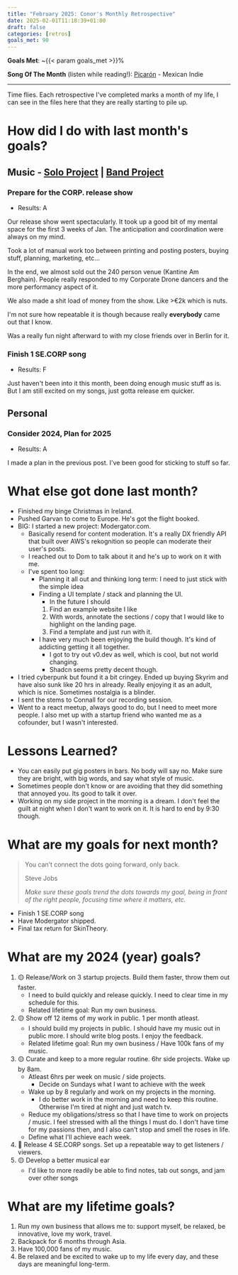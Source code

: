 ```yaml
---
title: "February 2025: Conor's Monthly Retrospective"
date: 2025-02-01T11:18:39+01:00
draft: false
categories: [retros]
goals_met: 90
---
```


**Goals Met**: ~{{< param goals_met >}}%

**Song Of The Month** (listen while reading!): [Picarón](https://open.spotify.com/track/1TmTUvqDHjQCcBxv0HGBok?si=773f008611ca43a3) - Mexican Indie

---

Time flies. Each retrospective I've completed marks a month of my life, I can see in the files here that they are really starting to pile up.

# How did I do with last month's goals?

## Music - [Solo Project](https://www.linktr.ee/se.corp) | [Band Project](https://www.corp.band)
### Prepare for the CORP. release show
- Results: A

Our release show went spectacularly. It took up a good bit of my mental space for the first 3 weeks of Jan. The anticipation and coordination were always on my mind.

Took a lot of manual work too between printing and posting posters, buying stuff, planning, marketing, etc...

In the end, we almost sold out the 240 person venue (Kantine Am Berghain). People really responded to my Corporate Drone dancers and the more performancy aspect of it.

We also made a shit load of money from the show. Like >€2k which is nuts.

I'm not sure how repeatable it is though because really **everybody** came out that I know.

Was a really fun night afterward to with my close friends over in Berlin for it.

### Finish 1 SE.CORP song
- Results: F

Just haven't been into it this month, been doing enough music stuff as is. But I am still excited on my songs, just gotta release em quicker.

## Personal
### Consider 2024, Plan for 2025
- Results: A

I made a plan in the previous post. I've been good for sticking to stuff so far.


# What else got done last month?
- Finished my binge Christmas in Ireland.
- Pushed Garvan to come to Europe. He's got the flight booked.
- BIG: I started a new project: Modergator.com.
  - Basically resend for content moderation. It's a really DX friendly API that built over AWS's rekognition so people can moderate their user's posts.
  - I reached out to Dom to talk about it and he's up to work on it with me.
  - I've spent too long:
    - Planning it all out and thinking long term: I need to just stick with the simple idea
    - Finding a UI template / stack and planning the UI.
      - In the future I should
      1. Find an example website I like
      2. With words, annotate the sections / copy that I would like to highlight on the landing page.
      3. Find a template and just run with it.
    - I have very much been enjoying the build though. It's kind of addicting getting it all together.
      - I got to try out v0.dev as well, which is cool, but not world changing.
      - Shadcn seems pretty decent though.
- I tried cyberpunk but found it a bit cringey. Ended up buying Skyrim and have also sunk like 20 hrs in already. Really enjoying it as an adult, which is nice. Sometimes nostalgia is a blinder.
- I sent the stems to Connall for our recording session.
- Went to a react meetup, always good to do, but I need to meet more people. I also met up with a startup friend who wanted me as a cofounder, but I wasn't interested.

# Lessons Learned?
- You can easily put gig posters in bars. No body will say no. Make sure they are bright, with big words, and say what style of music.
- Sometimes people don't know or are avoiding that they did something that annoyed you. Its good to talk it over.
- Working on my side project in the morning is a dream. I don't feel the guilt at night when I don't want to work on it. It is hard to end by 9:30 though.

# What are my goals for next month?
> You can’t connect the dots going forward, only back.
> 
>Steve Jobs
> 
> *Make sure these goals trend the dots towards my goal, being in front of the right people, focusing time where it matters, etc.*

- Finish 1 SE.CORP song
- Have Modergator shipped.
- Final tax return for SkinTheory.
# What are my 2024 (year) goals?

1. 🟡 Release/Work on 3 startup projects. Build them faster, throw them out faster.
   - I need to build quickly and release quickly. I need to clear time in my schedule for this.
   - Related lifetime goal: Run my own business.
2. 🟡 Show off 12 items of my work in public. 1 per month atleast.
   - I should build my projects in public. I should have my music out in public more. I should write blog posts. I enjoy the feedback.
   - Related lifetime goal: Run my own business / Have 100k fans of my music.
3. 🟡 Curate and keep to a more regular routine. 6hr side projects. Wake up by 8am.
   - Atleast 6hrs per week on music / side projects.
     - Decide on Sundays what I want to achieve with the week
   - Wake up by 8 regularly and work on my projects in the morning.
     - I do better work in the morning and need to keep this routine. Otherwise I'm tired at night and just watch tv.
   - Reduce my obligations/stress so that I have time to work on projects / music. I feel stressed with all the things I must do. I don't have time for my passions then, and I also can't stop and smell the roses in life.
   - Define what I'll achieve each week.
4. 🔴 Release 4 SE.CORP songs. Set up a repeatable way to get listeners / viewers.
5. 🟡 Develop a better musical ear 
   - I'd like to more readily be able to find notes, tab out songs, and jam over other songs

# What are my lifetime goals?

1. Run my own business that allows me to: support myself, be relaxed, be innovative, love my work, travel.
2. Backpack for 6 months through Asia.
3. Have 100,000 fans of my music.
4. Be relaxed and be excited to wake up to my life every day, and these days are meaningful long-term.